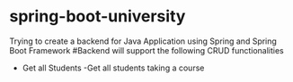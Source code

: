 # spring-boot-university
Trying to create a backend for Java Application using Spring and Spring Boot Framework
#Backend will support the following CRUD functionalities
- Get all Students
-Get all students taking a course
